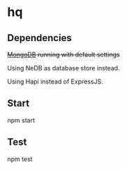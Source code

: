 # hq
## Dependencies
~~<a href="http://www.mongodb.org/">MongoDB</a> running with default settings~~

Using NeDB as database store instead.

Using Hapi instead of ExpressJS.
## Start
npm start
## Test
npm test
